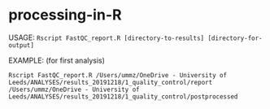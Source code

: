 # processing-in-R

USAGE: `Rscript FastQC_report.R [directory-to-results] [directory-for-output]`

EXAMPLE: (for first analysis) 
```
Rscript FastQC_report.R /Users/ummz/OneDrive - University of Leeds/ANALYSES/results_20191218/1_quality_control/report /Users/ummz/OneDrive - University of Leeds/ANALYSES/results_20191218/1_quality_control/postprocessed
```
